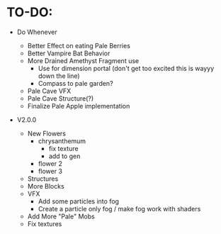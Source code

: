 TO-DO:
=

- Do Whenever
  - Better Effect on eating Pale Berries
  - Better Vampire Bat Behavior
  - More Drained Amethyst Fragment use
    - Use for dimension portal (don't get too excited this is wayyy down the line)
    - Compass to pale garden?
  - Pale Cave VFX
  - Pale Cave Structure(?)
  - Finalize Pale Apple implementation

  
- V2.0.0
  - New Flowers
    - chrysanthemum
      - fix texture
      - add to gen
    - flower 2
    - flower 3
  - Structures
  - More Blocks
  - VFX
    - Add some particles into fog
    - Create a particle only fog / make fog work with shaders
  - Add More "Pale" Mobs
  - Fix textures

